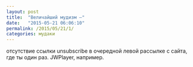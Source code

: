 ```yaml
---
layout: post
title:  "Величайший мудизм —"
date:   "2015-05-21 06:06:10"
permalink: /2015/05/21/1/
categories: мудаки
---
```


отсутствие ссылки unsubscribe в очередной левой рассылке с сайта, где
ты один раз. JWPlayer, например.
